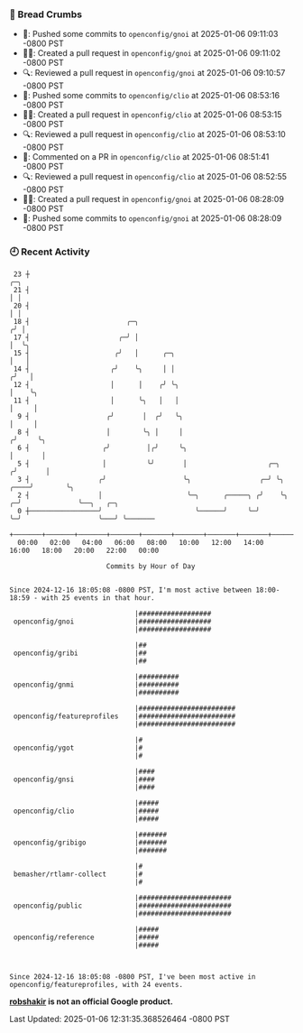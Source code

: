 ### 🍞 Bread Crumbs

 * 🚢: Pushed some commits to `openconfig/gnoi` at 2025-01-06 09:11:03 -0800 PST
 * ✍🏼: Created a pull request in `openconfig/gnoi` at 2025-01-06 09:11:02 -0800 PST
 * 🔍: Reviewed a pull request in  `openconfig/gnoi` at 2025-01-06 09:10:57 -0800 PST
 * 🚢: Pushed some commits to `openconfig/clio` at 2025-01-06 08:53:16 -0800 PST
 * ✍🏼: Created a pull request in `openconfig/clio` at 2025-01-06 08:53:15 -0800 PST
 * 🔍: Reviewed a pull request in  `openconfig/clio` at 2025-01-06 08:53:10 -0800 PST
 * 💬: Commented on a PR in  `openconfig/clio` at 2025-01-06 08:51:41 -0800 PST
 * 🔍: Reviewed a pull request in  `openconfig/clio` at 2025-01-06 08:52:55 -0800 PST
 * ✍🏼: Created a pull request in `openconfig/gnoi` at 2025-01-06 08:28:09 -0800 PST
 * 🚢: Pushed some commits to `openconfig/gnoi` at 2025-01-06 08:28:09 -0800 PST

### 🕘 Recent Activity
```
 23 ┼                                                                            ╭─╮
 21 ┤                                                                            │ │
 20 ┤                                                                            │ │
 18 ┤                        ╭─╮                                                ╭╯ │
 17 ┤                      ╭─╯ │                                                │  ╰╮
 15 ┤                     ╭╯   │      ╭─╮                                       │   │
 14 ┤                    ╭╯    ╰╮     │ │                                      ╭╯   │
 12 ┤                    │      │    ╭╯ ╰╮                                     │    ╰╮
 11 ┤                    │      ╰╮   │   │                                     │     │
  9 ┤                   ╭╯       │  ╭╯   ╰╮                                    │     │
  8 ┤                   │        ╰╮ │     │                                   ╭╯     ╰╮
  6 ┤                  ╭╯         │╭╯     ╰╮                                  │       │
  5 ┤                  │          ╰╯       │                    ╭─╮          ╭╯       │
  3 ┤                 ╭╯                   ╰╮                 ╭─╯ ╰╮    ╭────╯        ╰╮
  2 ┤                 │                     ╰─╮      ╭─────╮ ╭╯    ╰╮ ╭─╯              ╰──╮   ╭─╮
  0 ┼─────────────────╯                       ╰──────╯     ╰─╯      ╰─╯                   ╰───╯ ╰───────
    +───────+───────+───────+───────+───────+───────+───────+───────+───────+───────+───────+───────+────
  00:00   02:00   04:00   06:00   08:00   10:00   12:00   14:00   16:00   18:00   20:00   22:00   00:00   

						Commits by Hour of Day


Since 2024-12-16 18:05:08 -0800 PST, I'm most active between 18:00-18:59 - with 25 events in that hour.

```



```
                               |##################
 openconfig/gnoi               |##################
                               |##################

                               |##
 openconfig/gribi              |##
                               |##

                               |##########
 openconfig/gnmi               |##########
                               |##########

                               |########################
 openconfig/featureprofiles    |########################
                               |########################

                               |#
 openconfig/ygot               |#
                               |#

                               |####
 openconfig/gnsi               |####
                               |####

                               |#####
 openconfig/clio               |#####
                               |#####

                               |#######
 openconfig/gribigo            |#######
                               |#######

                               |#
 bemasher/rtlamr-collect       |#
                               |#

                               |#######################
 openconfig/public             |#######################
                               |#######################

                               |#####
 openconfig/reference          |#####
                               |#####



Since 2024-12-16 18:05:08 -0800 PST, I've been most active in openconfig/featureprofiles, with 24 events.

```
**[robshakir](mailto:robjs@google.com) is not an official Google product.**  


Last Updated: 2025-01-06 12:31:35.368526464 -0800 PST
